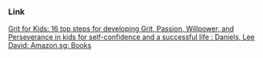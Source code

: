 
### Link

[Grit for Kids: 16 top steps for developing Grit, Passion, Willpower, and Perseverance in kids for self-confidence and a successful life : Daniels, Lee David: Amazon.sg: Books](https://www.amazon.sg/Grit-Kids-developing-Perseverance-self-confidence/dp/1521109435/ref=sr_1_1?crid=70ZDF7DI6GSC&dib=eyJ2IjoiMSJ9.ZrQ5JJtMXbQKl2ze1meGDYcKyTs6A8x2w0W5A0NmSYvKAow7FL-vKJB_LjzGdqyBbyq0w2kZljFg-jKKcXhCKmkvRltsSiBpKqBwJ0UzhUbsgGysZPVhWg_6XsL-HYimr1zCaFIUfODg44qIASBFrpVDA-YxDaDEFK5OwCIlCK4TGEx65OXkEC_CgLXC3PYXDzWK_aUeypKqJLGkq0rbE2X1rwFIVzmM8Xqzc1DxhUk.NRYeQVcWPT3SdGjjKNJgKnGdQLPE_6tvjaqc7BA7iHs&dib_tag=se&keywords=kid+grit&qid=1734305047&s=books&sprefix=kid+grit%2Cstripbooks%2C456&sr=1-1)
